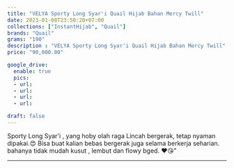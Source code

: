 ```yaml
---
title: "VELYA Sporty Long Syar'i Quail Hijab Bahan Mercy Twill"
date: 2023-01-08T23:50:20+07:00
collections: ["InstantHijab", "Quail"]
brands: "Quail"
grams: "190"
description : "VELYA Sporty Long Syar'i Quail Hijab Bahan Mercy Twill"
price: "90,000.00"

google_drive:
  enable: true
  pics:
  - url: 
  - url: 
  - url: 
  - url: 

draft: false
---
```


Sporty Long Syar'i , yang hoby olah raga Lincah bergerak, tetap nyaman dipakai.😍 Bisa buat kalian bebas bergerak juga selama berkerja seharian. bahanya tidak mudah kusut , lembut dan flowy bged. ❤️😘"

---    
 
